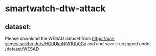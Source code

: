 # smartwatch-dtw-attack

## dataset:
Please download the WESAD dataset from https://uni-siegen.sciebo.de/s/HGdUkoNlW1Ub0Gx and and save it unzipped under /dataset/WESAD
